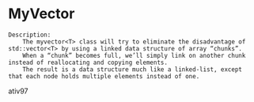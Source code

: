 # MyVector
	Description: 
		The myvector<T> class will try to eliminate the disadvantage of std::vector<T> by using a linked data structure of array “chunks”. 
		When a “chunk” becomes full, we’ll simply link on another chunk instead of reallocating and copying elements. 
		The result is a data structure much like a linked-list, except that each node holds multiple elements instead of one.
		

ativ97

